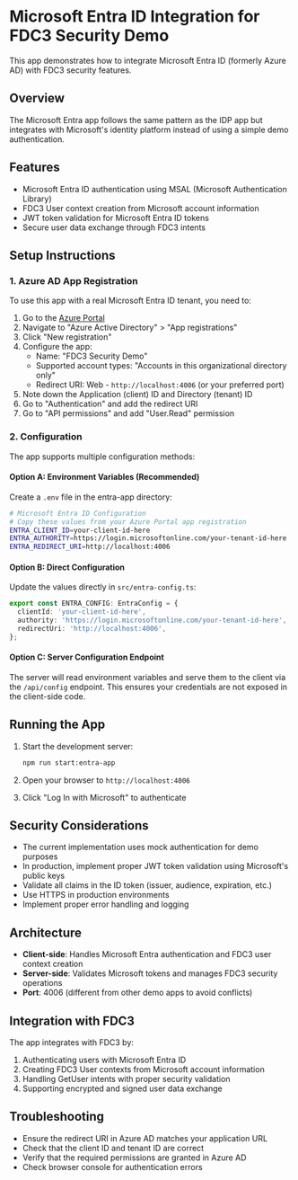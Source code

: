 # Microsoft Entra ID Integration for FDC3 Security Demo

This app demonstrates how to integrate Microsoft Entra ID (formerly Azure AD) with FDC3 security features.

## Overview

The Microsoft Entra app follows the same pattern as the IDP app but integrates with Microsoft's identity platform instead of using a simple demo authentication.

## Features

- Microsoft Entra ID authentication using MSAL (Microsoft Authentication Library)
- FDC3 User context creation from Microsoft account information
- JWT token validation for Microsoft Entra ID tokens
- Secure user data exchange through FDC3 intents

## Setup Instructions

### 1. Azure AD App Registration

To use this app with a real Microsoft Entra ID tenant, you need to:

1. Go to the [Azure Portal](https://portal.azure.com)
2. Navigate to "Azure Active Directory" > "App registrations"
3. Click "New registration"
4. Configure the app:
   - Name: "FDC3 Security Demo"
   - Supported account types: "Accounts in this organizational directory only"
   - Redirect URI: Web - `http://localhost:4006` (or your preferred port)
5. Note down the Application (client) ID and Directory (tenant) ID
6. Go to "Authentication" and add the redirect URI
7. Go to "API permissions" and add "User.Read" permission

### 2. Configuration

The app supports multiple configuration methods:

#### Option A: Environment Variables (Recommended)
Create a `.env` file in the entra-app directory:

```bash
# Microsoft Entra ID Configuration
# Copy these values from your Azure Portal app registration
ENTRA_CLIENT_ID=your-client-id-here
ENTRA_AUTHORITY=https://login.microsoftonline.com/your-tenant-id-here
ENTRA_REDIRECT_URI=http://localhost:4006
```

#### Option B: Direct Configuration
Update the values directly in `src/entra-config.ts`:

```typescript
export const ENTRA_CONFIG: EntraConfig = {
  clientId: 'your-client-id-here',
  authority: 'https://login.microsoftonline.com/your-tenant-id-here',
  redirectUri: 'http://localhost:4006',
};
```

#### Option C: Server Configuration Endpoint
The server will read environment variables and serve them to the client via the `/api/config` endpoint. This ensures your credentials are not exposed in the client-side code.


## Running the App

1. Start the development server:
   ```bash
   npm run start:entra-app
   ```

2. Open your browser to `http://localhost:4006`

3. Click "Log In with Microsoft" to authenticate

## Security Considerations

- The current implementation uses mock authentication for demo purposes
- In production, implement proper JWT token validation using Microsoft's public keys
- Validate all claims in the ID token (issuer, audience, expiration, etc.)
- Use HTTPS in production environments
- Implement proper error handling and logging

## Architecture

- **Client-side**: Handles Microsoft Entra authentication and FDC3 user context creation
- **Server-side**: Validates Microsoft tokens and manages FDC3 security operations
- **Port**: 4006 (different from other demo apps to avoid conflicts)

## Integration with FDC3

The app integrates with FDC3 by:

1. Authenticating users with Microsoft Entra ID
2. Creating FDC3 User contexts from Microsoft account information
3. Handling GetUser intents with proper security validation
4. Supporting encrypted and signed user data exchange

## Troubleshooting

- Ensure the redirect URI in Azure AD matches your application URL
- Check that the client ID and tenant ID are correct
- Verify that the required permissions are granted in Azure AD
- Check browser console for authentication errors
